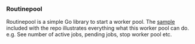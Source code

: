 ### Routinepool

Routinepool is a simple Go library to start a worker pool. The [sample](https://github.com/bnkamalesh/routinepool/tree/master/sample) included with the repo illustrates everything what this worker pool can do. e.g. See number of active jobs, pending jobs, stop worker pool etc.